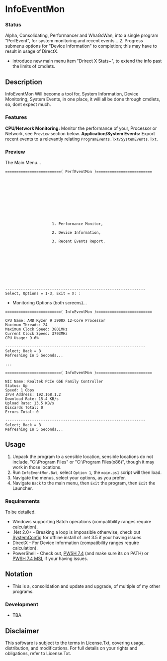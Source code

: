 # InfoEventMon

### Status
Alpha, Consolidating, Performancer and WhaGoWan, into a single program "PerfEvent", for system monitoring and recent events...
2. Progress submenu options for "Device Information" to completion; this may have to result in usage of DirectX.
- introduce new main menu item "Drirect X Stats~", to extend the info past the limits of cmdlets.

## Description
InfoEventMon Will become a tool for, System Information, Device Monitoring, System Events, in one place, it will all be done through cmdlets, so, dont expect much.

### Features
**CPU/Network Monitoring:** Monitor the performance of your, Processor or Network, see `Preview` section below.
**Application/System Events:** Export recent events to a relevantly relating `ProgramEvents.Txt/SystemEvents.Txt`.  

### Preview
The Main Menu...
```
=========================( PerfEventMon )=========================











                     1. Performance Monitor,

                     2. Device Information,

                     3. Recent Events Report.










---------------------------------------------------------------
Select, Options = 1-3, Exit = X: :

```
- Monitoring Options (both screens)...
```
=========================( InfoEventMon )=========================

CPU Name: AMD Ryzen 9 3900X 12-Core Processor
Maximum Threads: 24
Maximum Clock Speed: 3801MHz
Current Clock Speed: 3793MHz
CPU Usage: 9.6%

---------------------------------------------------------------
Select; Back = B
Refreshing In 5 Seconds...

...

=========================( InfoEventMon )=========================

NIC Name: Realtek PCIe GbE Family Controller
Status: Up
Speed: 1 Gbps
IPv4 Address: 192.168.1.2
Download Rate: 15.4 KB/s
Upload Rate: 13.5 KB/s
Discards Total: 0
Errors Total: 0

---------------------------------------------------------------
Select; Back = B
Refreshing In 5 Seconds...

```

## Usage
1. Unpack the program to a sensible location, sensible locations do not include, "C:\Program Files" or "C:\Program Files(x86)", though it may work in those locations.
2. Run `InfoEventMon.Bat`, select `Option 1`, the `main.ps1` script will then load.
3. Navigate the menus, select your options, as you prefer. 
4. Navigate `Back` to the main menu, then `Exit` the program, then `Exit` the Launcher.

### Requirements
To be detailed.
- Windows supporting Batch operations (compatibility ranges require calculation).
- .Net 2.0+ - Breaking a loop is impossible otherwise, check out [SystemConfig](https://github.com/wiseman-timelord/SystemConfig) for offline install of .net 3.5 if your having issues.
- DirectX - For Device Information (compatibility ranges require calculation).
- PowerShell - Check out, [PWSH 7.4](https://github.com/PowerShell/PowerShell/releases/tag/v7.4.0) (and make sure its on PATH) or [PWSH 7.4 MSI](https://github.com/PowerShell/PowerShell/releases/download/v7.4.0/PowerShell-7.4.0-win-x64.msi), if your having issues. 

## Notation
- This is a, consolidation and update and upgrade, of multiple of my other programs.

### Development
- TBA

## Disclaimer
This software is subject to the terms in License.Txt, covering usage, distribution, and modifications. For full details on your rights and obligations, refer to License.Txt.
